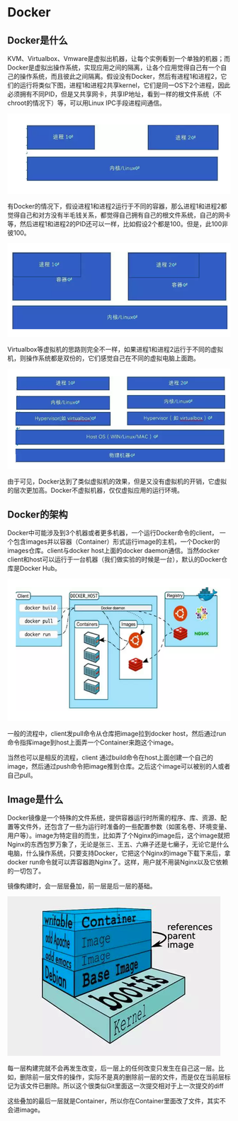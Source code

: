 # Docker

## Docker是什么

​	KVM、Virtualbox、Vmware是虚拟出机器，让每个实例看到一个单独的机器；而Docker是虚拟出操作系统，实现应用之间的隔离，让各个应用觉得自己有一个自己的操作系统，而且彼此之间隔离。假设没有Docker，然后有进程1和进程2，它们的运行将类似下图，进程1和进程2共享kernel，它们是同一OS下2个进程，因此必须拥有不同PID，但是又共享网卡，共享IP地址，看到一样的根文件系统（不chroot的情况下）等，可以用Linux IPC手段进程间通信。

![image](images/Docker-0.png)

有Docker的情况下，假设进程1和进程2运行于不同的容器，那么进程1和进程2都觉得自己和对方没有半毛钱关系，都觉得自己拥有自己的根文件系统，自己的网卡等，然后进程1和进程2的PID还可以一样，比如假设2个都是100。但是，此100非彼100。

![image](images/Docker-1.png)

Virtualbox等虚拟机的思路则完全不一样，如果进程1和进程2运行于不同的虚拟机，则操作系统都是双份的，它们感觉自己在不同的虚拟电脑上面跑。

![image](images/Docker-2.png)

由于可见，Docker达到了类似虚拟机的效果，但是又没有虚拟机的开销，它虚拟的层次更加高。Docker不虚拟机器，仅仅虚拟应用的运行环境。

## Docker的架构

Docker中可能涉及到3个机器或者更多机器，一个运行Docker命令的client， 一个包含images并以容器（Container）形式运行image的主机，一个Docker的images仓库。client与docker host上面的docker daemon通信。当然docker client和host可以运行于一台机器（我们做实验的时候是一台），默认的Docker仓库是Docker Hub。

![image](images/Docker-3.png)

一般的流程中，client发pull命令从仓库把image拉到docker host，然后通过run命令指挥image到host上面弄一个Container来跑这个image。

当然也可以是相反的流程，client 通过build命令在host上面创建一个自己的image，然后通过push命令把image推到仓库。之后这个image可以被别的人或者自己pull。

## Image是什么

​	Docker镜像是一个特殊的文件系统，提供容器运行时所需的程序、库、资源、配置等文件外，还包含了一些为运行时准备的一些配置参数（如匿名卷、环境变量、用户等）。image为特定目的而生，比如弄了个Nginx的image后，这个image就把Nginx的东西包罗万象了，无论是张三、王五、六麻子还是七癞子，无论它是什么电脑，什么操作系统，只要支持Docker，它把这个Nginx的image下载下来后，拿docker run命令就可以弄容器跑Nginx了。这样，用户就不用装Nginx以及它依赖的一切包了。

镜像构建时，会一层层叠加，前一层是后一层的基础。

![image](images/Docker-4.png)

每一层构建完就不会再发生改变，后一层上的任何改变只发生在自己这一层。比如，删除前一层文件的操作，实际不是真的删除前一层的文件，而是仅在当前层标记为该文件已删除。所以这个很类似Git里面这一次提交相对于上一次提交的diff

这些叠加的最后一层就是Container，所以你在Container里面改了文件，其实不会进image。

